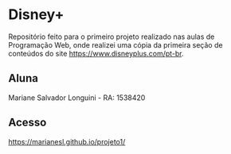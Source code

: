# Disney+
Repositório feito para o primeiro projeto realizado nas aulas de Programação Web, onde realizei uma cópia da primeira seção de conteúdos do site https://www.disneyplus.com/pt-br.

## Aluna
Mariane Salvador Longuini - RA: 1538420

## Acesso
https://marianesl.github.io/projeto1/